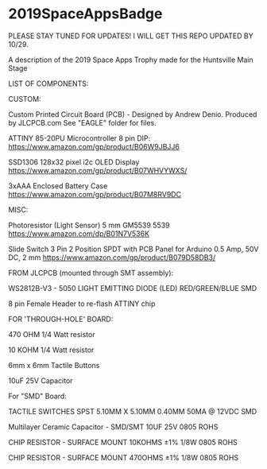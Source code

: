 # 2019SpaceAppsBadge
PLEASE STAY TUNED FOR UPDATES!  I WILL GET THIS REPO UPDATED BY 10/29.

A description of the 2019 Space Apps Trophy made for the Huntsville Main Stage

LIST OF COMPONENTS:

CUSTOM:

Custom Printed Circuit Board (PCB) - Designed by Andrew Denio. Produced by JLCPCB.com See "EAGLE" folder for files.

ATTINY 85-20PU Microcontroller 8 pin DIP: https://www.amazon.com/gp/product/B06W9JBJJ6

SSD1306 128x32 pixel i2c OLED Display https://www.amazon.com/gp/product/B07WHVYWXS/

3xAAA Enclosed Battery Case https://www.amazon.com/gp/product/B07M8RV9DC


MISC:

Photoresistor (Light Sensor) 5 mm GM5539 5539 https://www.amazon.com/dp/B01N7V536K

Slide Switch 3 Pin 2 Position SPDT with PCB Panel for Arduino 0.5 Amp, 50V DC, 2 mm https://www.amazon.com/gp/product/B079D58DB3/

FROM JLCPCB (mounted through SMT assembly):

WS2812B-V3 - 5050 LIGHT EMITTING DIODE (LED) RED/GREEN/BLUE SMD

8 pin Female Header to re-flash ATTINY chip

FOR 'THROUGH-HOLE' BOARD:

470 OHM 1/4 Watt resistor

10 KOHM 1/4 Watt resistor

6mm x 6mm Tactile Buttons

10uF 25V Capacitor


For "SMD" Board:

TACTILE SWITCHES SPST 5.10MM X 5.10MM 0.40MM 50MA @ 12VDC SMD

Multilayer Ceramic Capacitor - SMD/SMT 10UF 25V 0805 ROHS

CHIP RESISTOR - SURFACE MOUNT 10KOHMS ±1% 1/8W 0805 ROHS

CHIP RESISTOR - SURFACE MOUNT 470OHMS ±1% 1/8W 0805 ROHS
